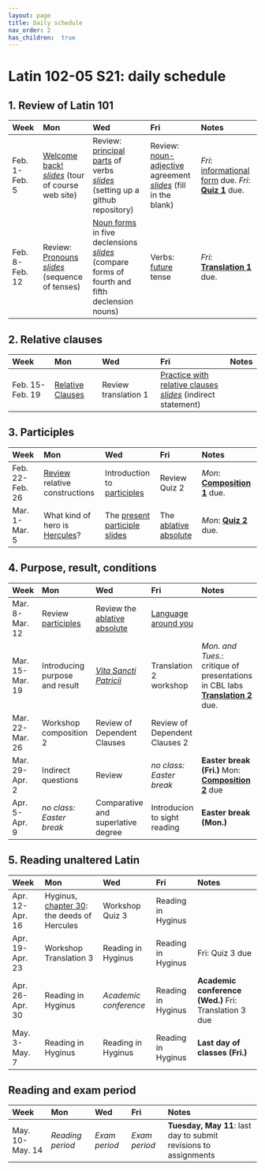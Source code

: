 ```yaml
---
layout: page
title: Daily schedule
nav_order: 2
has_children:  true
---
```


# Latin 102-05 S21: daily schedule


## 1. Review of Latin 101

| Week | Mon     |  Wed     |  Fri     | Notes |
| :------------- | :------------- |:------------- | :-------------| :-------------|
|Feb. 1-Feb. 5 | [Welcome back!](../assignments/welcomeback/) <br/> *[slides](../assignments/welcomeback/sitetour.pdf)* (tour of course web site) | Review: [principal parts](../assignments/verbs/) of verbs <br/> *[slides](../assignments/verbs/ghrepo.pdf)* (setting up a github repository)| Review: [noun-adjective](../assignments/substantives/)  agreement <br/> *[slides](../assignments/substantives/nounreview.pdf)* (fill in the blank) |     *Fri*: [informational form](../checklist/infoform/) due. *Fri*: [**Quiz 1**](../checklist/quiz1/) due. |
|Feb. 8-Feb. 12 | Review: [Pronouns](../assignments/pronouns/) <br/> *[slides](../assignments/pronouns/sot.pdf)* (sequence of tenses) | [Noun forms](../assignments/5declensions/) in five declensions  <br/> *[slides](../assignments/5declensions/cfdecls4-5.pdf)* (compare forms of fourth and fifth declension nouns)| Verbs: [future](../assignments/future/) tense |     *Fri*: **[Translation 1](../checklist/translation1/)** due. |


## 2. Relative clauses

| Week | Mon     |  Wed     |  Fri     | Notes |
| :------------- | :------------- |:------------- | :-------------| :-------------|
|Feb. 15-Feb. 19 | [Relative Clauses](../assignments/relative1/) | Review translation 1| [Practice with relative clauses](../assignments/relative2/)  <br/> *[slides](../assignments/relative2/indirectstatement.pdf)* (indirect statement) |      |


## 3. Participles

| Week | Mon     |  Wed     |  Fri     | Notes |
| :------------- | :------------- |:------------- | :-------------| :-------------|
|Feb. 22-Feb. 26 | [Review](../assignments/relative3/) relative constructions | Introduction to [participles](../assignments/participles1/)| Review Quiz 2 |     *Mon*: **[Composition 1](../checklist/composition1/)** due. |
|Mar. 1-Mar. 5 | What kind of hero is [Hercules](../assignments/hercules/)? | The [present participle](../assignments/presentparticiple/) <br/> [slides](../assignments/presentparticiple/absolute.pdf)| The [ablative absolute](../assignments/absolute/) |     *Mon*: **[Quiz 2](../checklist/quiz2/)** due. |


## 4. Purpose, result, conditions

| Week | Mon     |  Wed     |  Fri     | Notes |
| :------------- | :------------- |:------------- | :-------------| :-------------|
|Mar. 8-Mar. 12 | Review [participles](../assignments/wkshoptrans2/) | Review the [ablative absolute](../assignments/absolute/)| [Language around you](../assignments/walk/) |      |
|Mar. 15-Mar. 19 | Introducing purpose and result | *[Vita Sancti Patricii](../assignments/patrick/)*| Translation 2 workshop |     *Mon. and Tues.*: critique of presentations in CBL labs **[Translation 2](../checklist/translation2/)** due. |
|Mar. 22-Mar. 26 | Workshop composition 2 | Review of Dependent Clauses| Review of Dependent Clauses 2 |      |
|Mar. 29-Apr. 2 | Indirect questions | Review| *no class: Easter break* |   **Easter break (Fri.)**  Mon: **[Composition 2](../checklist/composition2/)** due |
|Apr. 5-Apr. 9 | *no class: Easter break* | Comparative and superlative degree| Introducion to sight reading |   **Easter break (Mon.)**   |


## 5. Reading unaltered Latin

| Week | Mon     |  Wed     |  Fri     | Notes |
| :------------- | :------------- |:------------- | :-------------| :-------------|
|Apr. 12-Apr. 16 | Hyginus, [chapter 30](../assignments/ch30a/): the deeds of Hercules | Workshop Quiz 3| Reading in Hyginus |      |
|Apr. 19-Apr. 23 | Workshop Translation 3 | Reading in Hyginus| Reading in Hyginus |     Fri: Quiz 3 due |
|Apr. 26-Apr. 30 | Reading in Hyginus | *Academic conference*| Reading in Hyginus |   **Academic conference (Wed.)**  Fri: Translation 3 due |
|May. 3-May. 7 | Reading in Hyginus | Reading in Hyginus| Reading in Hyginus |   **Last day of classes (Fri.)**   |


## Reading and exam period

| Week | Mon     |  Wed     |  Fri     | Notes |
| :------------- | :------------- |:------------- | :-------------| :-------------|
|May. 10-May. 14 | *Reading period* | *Exam period*| *Exam period* |     **Tuesday, May 11**: last day to submit revisions to assignments |

